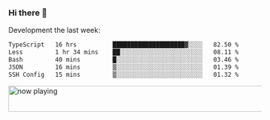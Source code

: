 ### Hi there 👋

Development the last week:
<!--START_SECTION:waka-->

```txt
TypeScript   16 hrs          ████████████████████▓░░░░   82.50 %
Less         1 hr 34 mins    ██░░░░░░░░░░░░░░░░░░░░░░░   08.11 %
Bash         40 mins         █░░░░░░░░░░░░░░░░░░░░░░░░   03.46 %
JSON         16 mins         ▒░░░░░░░░░░░░░░░░░░░░░░░░   01.39 %
SSH Config   15 mins         ▒░░░░░░░░░░░░░░░░░░░░░░░░   01.32 %
```

<!--END_SECTION:waka-->

<!--
**JASONPANGGO/jasonpanggo** is a ✨ _special_ ✨ repository because its `README.md` (this file) appears on your GitHub profile.

Here are some ideas to get you started:

- 🔭 I’m currently working on ...
- 🌱 I’m currently learning ...
- 👯 I’m looking to collaborate on ...
- 🤔 I’m looking for help with ...
- 💬 Ask me about ...
- 📫 How to reach me: ...
- 😄 Pronouns: ...
- ⚡ Fun fact: ...
-->

<a href="https://volt.fm/user/q8yd9e79csfr57rt" target="_blank"><img src="https://spotify-badge-egoist.vercel.app/api/now-playing" width="540" height="52" alt="now playing"></a>
